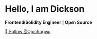 # Hello, I am Dickson

**Frontend/Solidity Engineer | Open Source**

[ Follow @Ojochogwu](https://twitter.com/ojochogwu_d)

<!--
**Ojochogwu866/Ojochogwu866** is a ✨ _special_ ✨ repository because its `README.md` (this file) appears on your GitHub profile.

Here are some ideas to get you started:

- 🔭 I’m currently working on ...
- 🌱 I’m currently learning ...
- 👯 I’m looking to collaborate on ...
- 🤔 I’m looking for help with ...
- 💬 Ask me about ...
- 📫 How to reach me: ...
- 😄 Pronouns: ...
- ⚡ Fun fact: ...
-->
